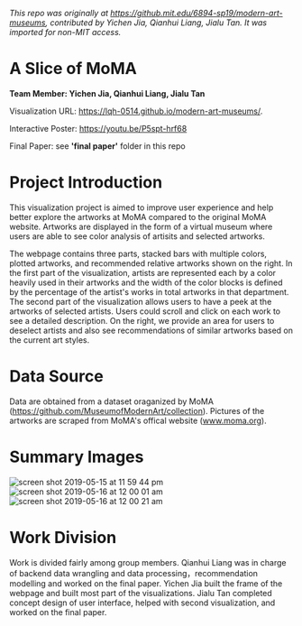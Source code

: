 _This repo was originally at https://github.mit.edu/6894-sp19/modern-art-museums, contributed by Yichen Jia, Qianhui Liang, Jialu Tan. It was imported for non-MIT access._
# A Slice of MoMA

**Team Member: Yichen Jia, Qianhui Liang, Jialu Tan**


Visualization URL: https://lqh-0514.github.io/modern-art-museums/.

Interactive Poster: https://youtu.be/P5spt-hrf68

Final Paper: see **'final paper'** folder in this repo



# Project Introduction 

This visualization project is aimed to improve user experience and help better explore the artworks at MoMA compared to the original MoMA website. Artworks are displayed in the form of a virtual museum where users are able to see color analysis of artisits and selected artworks. 

The webpage contains three parts, stacked bars with multiple colors, plotted artworks, and recommended relative artworks shown on the right. In the first part of the visualization, artists are represented each by a color heavily used in their artworks and the width of the color blocks is defined by the percentage of the artist's works in total artworks in that department. The second part of the visualization allows users to have a peek at the artworks of selected artists. Users could scroll and click on each work to see a detailed description. On the right, we provide an area for users to deselect artists and also see recommendations of similar artworks based on the current art styles.


# Data Source

Data are obtained from a dataset oraganized by MoMA (https://github.com/MuseumofModernArt/collection). Pictures of the artworks are scraped from MoMA's offical website (www.moma.org).

# Summary Images

![screen shot 2019-05-15 at 11 59 44 pm](https://github.mit.edu/storage/user/13638/files/eb023cec-776d-11e9-8a75-1e5168141f56)
![screen shot 2019-05-16 at 12 00 01 am](https://github.mit.edu/storage/user/13638/files/f9a74594-776d-11e9-8ef0-fac9b4029d96)
![screen shot 2019-05-16 at 12 00 21 am](https://github.mit.edu/storage/user/13638/files/02e931bc-776e-11e9-95b5-76d49e2260d1)

# Work Division

Work is divided fairly among group members. Qianhui Liang was in charge of backend data wrangling and data processing，recommendation modelling and worked on the final paper. Yichen Jia built the frame of the webpage and built most part of the visualizations. Jialu Tan completed concept design of user interface, helped with second visualization, and worked on the final paper. 

